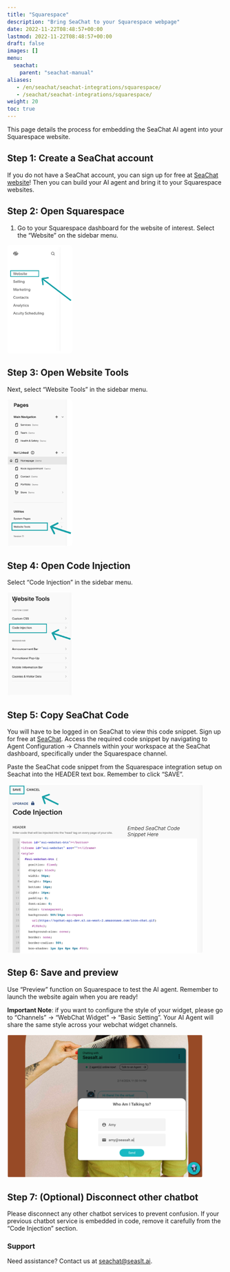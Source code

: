 ```yaml
---
title: "Squarespace"
description: "Bring SeaChat to your Squarespace webpage"
date: 2022-11-22T08:48:57+00:00
lastmod: 2022-11-22T08:48:57+00:00
draft: false
images: []
menu:
  seachat:
    parent: "seachat-manual"
aliases:
   - /en/seachat/seachat-integrations/squarespace/
   - /seachat/seachat-integrations/squarespace/
weight: 20
toc: true
---
```


This page details the process for embedding the SeaChat AI agent into your Squarespace website.

## Step 1: Create a SeaChat account
If you do not have a SeaChat account, you can sign up for free at [SeaChat website](https://chat.seasalt.ai/)! Then you can build your AI agent and bring it to your Squarespace websites.


## Step 2: Open Squarespace
1. Go to your Squarespace dashboard for the website of interest. Select the “Website” on the sidebar menu. 


<img width="30%" style="border-radius: 0.4rem" src="/images/seachat-integrations/squarespace/20240228-squarespace_integration-step1.png" alt="Go to your Squarespace dashboard and click on Website from the menu.">


## Step 3: Open Website Tools
Next, select “Website Tools” in the sidebar menu.


<img width="30%" style="border-radius: 0.4rem" src="/images/seachat-integrations/squarespace/20240228-squarespace_integration_step2.png" alt="Click on Website Tools on Squarespace">


## Step 4: Open Code Injection
Select “Code Injection” in the sidebar menu.


<img width="30%" style="border-radius: 0.4rem" src="/images/seachat-integrations/squarespace/20240228-squarespace-integration-step3.png" alt="Select Code Injection in the sidebar menu.">


## Step 5: Copy SeaChat Code
You will have to be logged in on SeaChat to view this code snippet. Sign up for free at [SeaChat](https://chat.seasalt.ai/). Access the required code snippet by navigating to Agent Configuration -> Channels within your workspace at the SeaChat dashboard, specifically under the Squarespace channel.

Paste the SeaChat code snippet from the Squarespace integration setup on Seachat into the HEADER text box. Remember to click “SAVE”.

<img width="90%" style="border-radius: 0.4rem" src="/images/seachat-integrations/squarespace/20240228-squarespace-integration-step4.png" alt="Paste the SeaChat code snippet in the HEADER text box. Remember to click SAVE.">

## Step 6: Save and preview
Use “Preview” function on Squarespace to test the AI agent. Remember to launch the website again when you are ready!

**Important Note**: if you want to configure the style of your widget, please go to “Channels” -> “WebChat Widget” -> “Basic Setting”. Your AI Agent will share the same style across your webchat widget channels.

<img width="90%" style="border-radius: 0.4rem" src="/images/seachat-integrations/squarespace/20240228-squarespace-integration-step5.png" alt="Preview SeaChat agent on website">


## Step 7: (Optional) Disconnect other chatbot
Please disconnect any other chatbot services to prevent confusion. If your previous chatbot service is embedded in code, remove it carefully from the “Code Injection” section. 

### Support
Need assistance? Contact us at [seachat@seaslt.ai](mailto:seachat@seaslt.ai).

 